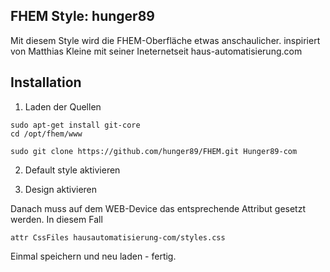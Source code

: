 
## FHEM Style: hunger89
Mit diesem Style wird die FHEM-Oberfläche etwas anschaulicher.
inspiriert von Matthias Kleine mit seiner Ineternetseit haus-automatisierung.com

## Installation

1. Laden der Quellen

```
sudo apt-get install git-core
cd /opt/fhem/www

sudo git clone https://github.com/hunger89/FHEM.git Hunger89-com
```

2. Default style aktivieren

3. Design aktivieren

Danach muss auf dem WEB-Device das entsprechende Attribut gesetzt werden. In diesem Fall

```
attr CssFiles hausautomatisierung-com/styles.css
```

Einmal speichern und neu laden - fertig.

